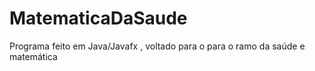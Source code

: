# MatematicaDaSaude
Programa feito em Java/Javafx , voltado para o para o ramo da saúde e matemática  
